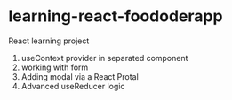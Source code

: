 # learning-react-foododerapp

React learning project
1. useContext provider in separated component
2. working with form
3. Adding modal via a React Protal
4. Advanced useReducer logic
